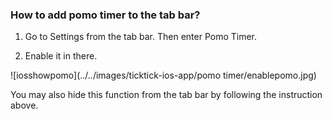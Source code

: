 ### How to add pomo timer to the tab bar?


1. Go to Settings from the tab bar. Then enter Pomo Timer.

2. Enable it in there.

![iosshowpomo](../../images/ticktick-ios-app/pomo timer/enablepomo.jpg)

You may also hide this function from the tab bar by following the instruction above.

